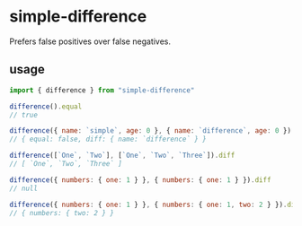 # simple-difference

Prefers false positives over false negatives.

## usage

```javascript
import { difference } from "simple-difference"

difference().equal
// true

difference({ name: `simple`, age: 0 }, { name: `difference`, age: 0 })
// { equal: false, diff: { name: `difference` } }

difference([`One`, `Two`], [`One`, `Two`, `Three`]).diff
// [ `One`, `Two`, `Three` ]

difference({ numbers: { one: 1 } }, { numbers: { one: 1 } }).diff
// null

difference({ numbers: { one: 1 } }, { numbers: { one: 1, two: 2 } }).diff
// { numbers: { two: 2 } }
```
